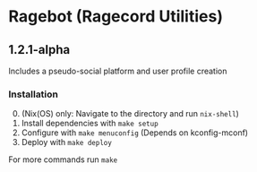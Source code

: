 # Ragebot (Ragecord Utilities)
## 1.2.1-alpha

Includes a pseudo-social platform and user profile creation

### Installation

0. (Nix(OS) only: Navigate to the directory and run `nix-shell`)
1. Install dependencies with `make setup`
3. Configure with `make menuconfig` (Depends on kconfig-mconf)
4. Deploy with `make deploy`

For more commands run `make`
